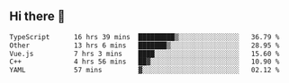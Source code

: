 ## Hi there 👋

<!--START_SECTION:waka-->

```txt
TypeScript      16 hrs 39 mins  █████████▒░░░░░░░░░░░░░░░   36.79 %
Other           13 hrs 6 mins   ███████▒░░░░░░░░░░░░░░░░░   28.95 %
Vue.js          7 hrs 3 mins    ████░░░░░░░░░░░░░░░░░░░░░   15.60 %
C++             4 hrs 56 mins   ██▓░░░░░░░░░░░░░░░░░░░░░░   10.90 %
YAML            57 mins         ▓░░░░░░░░░░░░░░░░░░░░░░░░   02.12 %
```

<!--END_SECTION:waka-->
